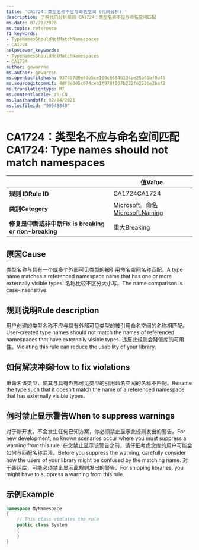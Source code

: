 ```yaml
---
title: 'CA1724：类型名称不应与命名空间 (代码分析) '
description: 了解代码分析规则 CA1724：类型名称不应与命名空间匹配
ms.date: 07/21/2020
ms.topic: reference
f1_keywords:
- TypeNamesShouldNotMatchNamespaces
- CA1724
helpviewer_keywords:
- TypeNamesShouldNotMatchNamespaces
- CA1724
author: gewarren
ms.author: gewarren
ms.openlocfilehash: 93749780e80b5ce160c66846134be25b65bf0b45
ms.sourcegitcommit: 4df8e005c074ceb1f978f007b222fe253be2baf3
ms.translationtype: MT
ms.contentlocale: zh-CN
ms.lasthandoff: 02/04/2021
ms.locfileid: "99548040"
---
```

# <a name="ca1724-type-names-should-not-match-namespaces"></a><span data-ttu-id="c44b3-103">CA1724：类型名不应与命名空间匹配</span><span class="sxs-lookup"><span data-stu-id="c44b3-103">CA1724: Type names should not match namespaces</span></span>

| | <span data-ttu-id="c44b3-104">值</span><span class="sxs-lookup"><span data-stu-id="c44b3-104">Value</span></span> |
|-|-|
| <span data-ttu-id="c44b3-105">**规则 ID**</span><span class="sxs-lookup"><span data-stu-id="c44b3-105">**Rule ID**</span></span> |<span data-ttu-id="c44b3-106">CA1724</span><span class="sxs-lookup"><span data-stu-id="c44b3-106">CA1724</span></span>|
| <span data-ttu-id="c44b3-107">**类别**</span><span class="sxs-lookup"><span data-stu-id="c44b3-107">**Category**</span></span> |[<span data-ttu-id="c44b3-108">Microsoft。命名</span><span class="sxs-lookup"><span data-stu-id="c44b3-108">Microsoft.Naming</span></span>](naming-warnings.md)|
| <span data-ttu-id="c44b3-109">**修复是中断或非中断**</span><span class="sxs-lookup"><span data-stu-id="c44b3-109">**Fix is breaking or non-breaking**</span></span> |<span data-ttu-id="c44b3-110">重大</span><span class="sxs-lookup"><span data-stu-id="c44b3-110">Breaking</span></span>|

## <a name="cause"></a><span data-ttu-id="c44b3-111">原因</span><span class="sxs-lookup"><span data-stu-id="c44b3-111">Cause</span></span>

<span data-ttu-id="c44b3-112">类型名称与具有一个或多个外部可见类型的被引用命名空间名称匹配。</span><span class="sxs-lookup"><span data-stu-id="c44b3-112">A type name matches a referenced namespace name that has one or more externally visible types.</span></span> <span data-ttu-id="c44b3-113">名称比较不区分大小写。</span><span class="sxs-lookup"><span data-stu-id="c44b3-113">The name comparison is case-insensitive.</span></span>

## <a name="rule-description"></a><span data-ttu-id="c44b3-114">规则说明</span><span class="sxs-lookup"><span data-stu-id="c44b3-114">Rule description</span></span>

<span data-ttu-id="c44b3-115">用户创建的类型名称不应与具有外部可见类型的被引用命名空间的名称相匹配。</span><span class="sxs-lookup"><span data-stu-id="c44b3-115">User-created type names should not match the names of referenced namespaces that have externally visible types.</span></span> <span data-ttu-id="c44b3-116">违反此规则会降低库的可用性。</span><span class="sxs-lookup"><span data-stu-id="c44b3-116">Violating this rule can reduce the usability of your library.</span></span>

## <a name="how-to-fix-violations"></a><span data-ttu-id="c44b3-117">如何解决冲突</span><span class="sxs-lookup"><span data-stu-id="c44b3-117">How to fix violations</span></span>

<span data-ttu-id="c44b3-118">重命名该类型，使其与具有外部可见类型的引用命名空间的名称不匹配。</span><span class="sxs-lookup"><span data-stu-id="c44b3-118">Rename the type such that it doesn't match the name of a referenced namespace that has externally visible types.</span></span>

## <a name="when-to-suppress-warnings"></a><span data-ttu-id="c44b3-119">何时禁止显示警告</span><span class="sxs-lookup"><span data-stu-id="c44b3-119">When to suppress warnings</span></span>

<span data-ttu-id="c44b3-120">对于新开发，不会发生任何已知方案，你必须禁止显示此规则发出的警告。</span><span class="sxs-lookup"><span data-stu-id="c44b3-120">For new development, no known scenarios occur where you must suppress a warning from this rule.</span></span> <span data-ttu-id="c44b3-121">在您禁止显示该警告之前，请仔细考虑您库的用户可能会如何与匹配名称混淆。</span><span class="sxs-lookup"><span data-stu-id="c44b3-121">Before you suppress the warning, carefully consider how the users of your library might be confused by the matching name.</span></span> <span data-ttu-id="c44b3-122">对于装运库，可能必须禁止显示此规则发出的警告。</span><span class="sxs-lookup"><span data-stu-id="c44b3-122">For shipping libraries, you might have to suppress a warning from this rule.</span></span>

## <a name="example"></a><span data-ttu-id="c44b3-123">示例</span><span class="sxs-lookup"><span data-stu-id="c44b3-123">Example</span></span>

```csharp
namespace MyNamespace
{
    // This class violates the rule
    public class System
    {
    }
}
```
